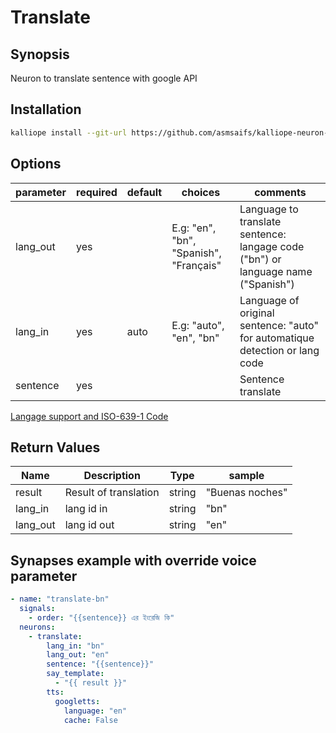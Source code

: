 # Translate

## Synopsis

Neuron to translate sentence with google API

## Installation

```bash
kalliope install --git-url https://github.com/asmsaifs/kalliope-neuron-translate.git
```

## Options

| parameter | required | default | choices                                | comments                                                                         |
|-----------|----------|---------|----------------------------------------|----------------------------------------------------------------------------------|
| lang_out  | yes      |         | E.g: "en", "bn", "Spanish", "Français" | Language to translate sentence: langage code ("bn") or language name ("Spanish") |
| lang_in   | yes      |  auto   | E.g: "auto", "en", "bn"                | Language of original sentence: "auto" for automatique detection or lang code     |
| sentence  | yes      |         |                                        | Sentence translate                                                               |

[Langage support and ISO-639-1 Code](https://cloud.google.com/translate/docs/languages) 

## Return Values

| Name     | Description           | Type   | sample          |
|----------|-----------------------|--------|-----------------|
| result   | Result of translation | string | "Buenas noches" |
| lang_in  | lang id in            | string | "bn"            |
| lang_out | lang id out           | string | "en"            |

## Synapses example with override voice parameter

```yml
- name: "translate-bn"
  signals:
    - order: "{{sentence}} এর ইংরেজি কি"
  neurons:
    - translate:
        lang_in: "bn"
        lang_out: "en"
        sentence: "{{sentence}}"
        say_template: 
          - "{{ result }}"
        tts:             
          googletts:
            language: "en"
            cache: False
```
